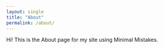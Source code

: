 ```yaml
---
layout: single
title: "About"
permalink: /about/
---
```

Hi! This is the About page for my site using Minimal Mistakes.
